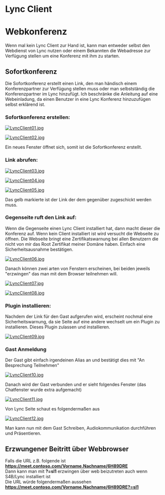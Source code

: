 # Lync Client

# <span class="mw-headline" id="bkmrk-webkonferenz-1">Webkonferenz</span>

Wenn mal kein Lync Client zur Hand ist, kann man entweder selbst den Webdienst von Lync nutzen oder einem Bekannten die Webadresse zur Verfügung stellen um eine Konferenz mit ihm zu starten.

## <span class="mw-headline" id="bkmrk-sofortkonferenz-1">Sofortkonferenz</span>

Die Sofortkonferenz erstellt einen Link, den man händisch einem Konferenzpartner zur Verfügung stellen muss oder man selbstständig die Konferenzpartner im Lync hinzufügt. Ich beschränke die Anleitung auf eine Webeinladung, da einen Benutzer in eine Lync Konferenz hinzuzufügen selbst erklärend ist.

### <span class="mw-headline" id="bkmrk-sofortkonferenz-erst-1">Sofortkonferenz erstellen:</span>

[![LyncClient01.jpg](https://wiki.eidolf.de/images/b/b8/LyncClient01.jpg)](https://wiki.eidolf.de/index.php/Datei:LyncClient01.jpg)

[![LyncClient02.jpg](https://wiki.eidolf.de/images/9/9c/LyncClient02.jpg)](https://wiki.eidolf.de/index.php/Datei:LyncClient02.jpg)

Ein neues Fenster öffnet sich, somit ist die Sofortkonferenz erstellt.

### <span class="mw-headline" id="bkmrk-link-abrufen%3A-1">Link abrufen:</span>

[![LyncClient03.jpg](https://wiki.eidolf.de/images/b/bf/LyncClient03.jpg)](https://wiki.eidolf.de/index.php/Datei:LyncClient03.jpg)

[![LyncClient04.jpg](https://wiki.eidolf.de/images/4/4f/LyncClient04.jpg)](https://wiki.eidolf.de/index.php/Datei:LyncClient04.jpg)

[![LyncClient05.jpg](https://wiki.eidolf.de/images/c/c6/LyncClient05.jpg)](https://wiki.eidolf.de/index.php/Datei:LyncClient05.jpg)

Das gelb markierte ist der Link der dem gegenüber zugeschickt werden muss.

### <span class="mw-headline" id="bkmrk-gegenseite-ruft-den--1">Gegenseite ruft den Link auf:</span>

Wenn die Gegenseite einen Lync Client installiert hat, dann macht dieser die Konferenz auf. Wenn kein Client installiert ist wird versucht die Webseite zu öffnen. Die Webseite bringt eine Zertifikatswarnung bei allen Benutzern die nicht von mir das Root Zertifikat meiner Domäne haben. Einfach eine Sicherheitsausnahme bestätigen.

[![LyncClient06.jpg](https://wiki.eidolf.de/images/thumb/b/b3/LyncClient06.jpg/500px-LyncClient06.jpg)](https://wiki.eidolf.de/index.php/Datei:LyncClient06.jpg)

Danach können zwei arten von Fenstern erscheinen, bei beiden jeweils "erzwingen" das man mit dem Browser teilnehmen will.

[![LyncClient07.jpg](https://wiki.eidolf.de/images/thumb/8/8a/LyncClient07.jpg/500px-LyncClient07.jpg)](https://wiki.eidolf.de/index.php/Datei:LyncClient07.jpg)

[![LyncClient08.jpg](https://wiki.eidolf.de/images/thumb/1/13/LyncClient08.jpg/500px-LyncClient08.jpg)](https://wiki.eidolf.de/index.php/Datei:LyncClient08.jpg)

### <span class="mw-headline" id="bkmrk-plugin-installieren%3A-1">Plugin installieren:</span>

Nachdem der Link für den Gast aufgerufen wird, erscheint nochmal eine Sicherheitswarnung, da sie Seite auf eine andere wechselt um ein Plugin zu installieren. Dieses Plugin zulassen und installieren.

[![LyncClient09.jpg](https://wiki.eidolf.de/images/thumb/6/6f/LyncClient09.jpg/500px-LyncClient09.jpg)](https://wiki.eidolf.de/index.php/Datei:LyncClient09.jpg)

### <span class="mw-headline" id="bkmrk-gast-anmeldung-1">Gast Anmeldung</span>

Der Gast gibt einfach irgendeinen Alias an und bestätigt dies mit "An Besprechung Teilnehmen"

[![LyncClient10.jpg](https://wiki.eidolf.de/images/thumb/9/9e/LyncClient10.jpg/500px-LyncClient10.jpg)](https://wiki.eidolf.de/index.php/Datei:LyncClient10.jpg)

Danach wird der Gast verbunden und er sieht folgendes Fenster (das Chatfenster wurde extra aufgemacht)

[![LyncClient11.jpg](https://wiki.eidolf.de/images/thumb/8/84/LyncClient11.jpg/500px-LyncClient11.jpg)](https://wiki.eidolf.de/index.php/Datei:LyncClient11.jpg)

Von Lync Seite schaut es folgendermaßen aus

[![LyncClient12.jpg](https://wiki.eidolf.de/images/thumb/b/b6/LyncClient12.jpg/500px-LyncClient12.jpg)](https://wiki.eidolf.de/index.php/Datei:LyncClient12.jpg)

Man kann nun mit dem Gast Schreiben, Audiokommunikation durchführen und Präsentieren.

## <span id="bkmrk--12"></span><span class="mw-headline" id="bkmrk-erzwungener-beitritt-1">Erzwungener Beitritt über Webbrowser</span>

Falls die URL z.B. folgende ist **https://meet.contoso.com/Vorname.Nachname/6H89DRE**  
Dann kann man mit **?=sl1** erzwingen über web beizutreten auch wenn S4B/Lync installiert ist  
Die URL würde folgendermaßen aussehen **https://meet.contoso.com/Vorname.Nachname/6H89DRE?=sl1**